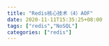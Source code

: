 ```yaml
---
title: "Redis核心技术（4）AOF"
date: 2020-11-11T15:35:25+08:00
tags: ["redis","NoSQL"]
categories: ["redis"]
---
```


